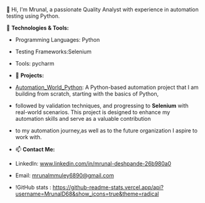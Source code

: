 👋 Hi, I'm Mrunal, a passionate Quality Analyst with experience in automation testing using Python.

🔧 **Technologies & Tools:**
- Programming Languages: Python
- Testing Frameworks:Selenium
- Tools: pycharm
- 📂 **Projects:**

- [Automation_World_Python](https://github.com/MrunalD68/Automation_World_Python): A Python-based automation project that I am building from scratch, starting with the basics of Python,
- followed by validation techniques, and progressing to **Selenium** with real-world scenarios. This project is designed to enhance my automation skills and serve as a valuable contribution
- to my automation journey,as well as to the future organization I aspire to work with.

- 📫 **Contact Me:**
- LinkedIn: www.linkedin.com/in/mrunal-deshpande-26b980a0
- Email: mrunalmmuley6890@gmail.com

- !GitHub stats : https://github-readme-stats.vercel.app/api?username=MrunalD68&show_icons=true&theme=radical
  


